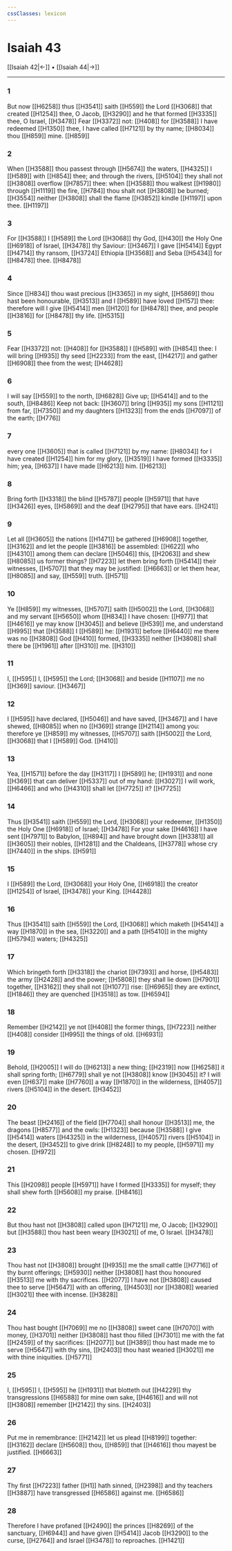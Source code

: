 ```yaml
---
cssClasses: lexicon
---
```

# Isaiah 43

[[Isaiah 42|←]] • [[Isaiah 44|→]]

---

### 1
But now [[H6258]] thus [[H3541]] saith [[H559]] the Lord [[H3068]] that created [[H1254]] thee, O Jacob, [[H3290]] and he that formed [[H3335]] thee, O Israel, [[H3478]] Fear [[H3372]] not: [[H408]] for [[H3588]] I have redeemed [[H1350]] thee, I have called [[H7121]] by thy name; [[H8034]] thou [[H859]] mine. [[H859]]

### 2
When [[H3588]] thou passest through [[H5674]] the waters, [[H4325]] I [[H589]] with [[H854]] thee; and through the rivers, [[H5104]] they shall not [[H3808]] overflow [[H7857]] thee: when [[H3588]] thou walkest [[H1980]] through [[H1119]] the fire, [[H784]] thou shalt not [[H3808]] be burned; [[H3554]] neither [[H3808]] shall the flame [[H3852]] kindle [[H1197]] upon thee. [[H1197]]

### 3
For [[H3588]] I [[H589]] the Lord [[H3068]] thy God, [[H430]] the Holy One [[H6918]] of Israel, [[H3478]] thy Saviour: [[H3467]] I gave [[H5414]] Egypt [[H4714]] thy ransom, [[H3724]] Ethiopia [[H3568]] and Seba [[H5434]] for [[H8478]] thee. [[H8478]]

### 4
Since [[H834]] thou wast precious [[H3365]] in my sight, [[H5869]] thou hast been honourable, [[H3513]] and I [[H589]] have loved [[H157]] thee: therefore will I give [[H5414]] men [[H120]] for [[H8478]] thee, and people [[H3816]] for [[H8478]] thy life. [[H5315]]

### 5
Fear [[H3372]] not: [[H408]] for [[H3588]] I [[H589]] with [[H854]] thee: I will bring [[H935]] thy seed [[H2233]] from the east, [[H4217]] and gather [[H6908]] thee from the west; [[H4628]]

### 6
I will say [[H559]] to the north, [[H6828]] Give up; [[H5414]] and to the south, [[H8486]] Keep not back: [[H3607]] bring [[H935]] my sons [[H1121]] from far, [[H7350]] and my daughters [[H1323]] from the ends [[H7097]] of the earth; [[H776]]

### 7
every one [[H3605]] that is called [[H7121]] by my name: [[H8034]] for I have created [[H1254]] him for my glory, [[H3519]] I have formed [[H3335]] him; yea, [[H637]] I have made [[H6213]] him. [[H6213]]

### 8
Bring forth [[H3318]] the blind [[H5787]] people [[H5971]] that have [[H3426]] eyes, [[H5869]] and the deaf [[H2795]] that have ears. [[H241]]

### 9
Let all [[H3605]] the nations [[H1471]] be gathered [[H6908]] together, [[H3162]] and let the people [[H3816]] be assembled: [[H622]] who [[H4310]] among them can declare [[H5046]] this, [[H2063]] and shew [[H8085]] us former things? [[H7223]] let them bring forth [[H5414]] their witnesses, [[H5707]] that they may be justified: [[H6663]] or let them hear, [[H8085]] and say, [[H559]] truth. [[H571]]

### 10
Ye [[H859]] my witnesses, [[H5707]] saith [[H5002]] the Lord, [[H3068]] and my servant [[H5650]] whom [[H834]] I have chosen: [[H977]] that [[H4616]] ye may know [[H3045]] and believe [[H539]] me, and understand [[H995]] that [[H3588]] I [[H589]] he: [[H1931]] before [[H6440]] me there was no [[H3808]] God [[H410]] formed, [[H3335]] neither [[H3808]] shall there be [[H1961]] after [[H310]] me. [[H310]]

### 11
I, [[H595]] I, [[H595]] the Lord; [[H3068]] and beside [[H1107]] me no [[H369]] saviour. [[H3467]]

### 12
I [[H595]] have declared, [[H5046]] and have saved, [[H3467]] and I have shewed, [[H8085]] when no [[H369]] strange [[H2114]] among you: therefore ye [[H859]] my witnesses, [[H5707]] saith [[H5002]] the Lord, [[H3068]] that I [[H589]] God. [[H410]]

### 13
Yea, [[H1571]] before the day [[H3117]] I [[H589]] he; [[H1931]] and none [[H369]] that can deliver [[H5337]] out of my hand: [[H3027]] I will work, [[H6466]] and who [[H4310]] shall let [[H7725]] it? [[H7725]]

### 14
Thus [[H3541]] saith [[H559]] the Lord, [[H3068]] your redeemer, [[H1350]] the Holy One [[H6918]] of Israel; [[H3478]] For your sake [[H4616]] I have sent [[H7971]] to Babylon, [[H894]] and have brought down [[H3381]] all [[H3605]] their nobles, [[H1281]] and the Chaldeans, [[H3778]] whose cry [[H7440]] in the ships. [[H591]]

### 15
I [[H589]] the Lord, [[H3068]] your Holy One, [[H6918]] the creator [[H1254]] of Israel, [[H3478]] your King. [[H4428]]

### 16
Thus [[H3541]] saith [[H559]] the Lord, [[H3068]] which maketh [[H5414]] a way [[H1870]] in the sea, [[H3220]] and a path [[H5410]] in the mighty [[H5794]] waters; [[H4325]]

### 17
Which bringeth forth [[H3318]] the chariot [[H7393]] and horse, [[H5483]] the army [[H2428]] and the power; [[H5808]] they shall lie down [[H7901]] together, [[H3162]] they shall not [[H1077]] rise: [[H6965]] they are extinct, [[H1846]] they are quenched [[H3518]] as tow. [[H6594]]

### 18
Remember [[H2142]] ye not [[H408]] the former things, [[H7223]] neither [[H408]] consider [[H995]] the things of old. [[H6931]]

### 19
Behold, [[H2005]] I will do [[H6213]] a new thing; [[H2319]] now [[H6258]] it shall spring forth; [[H6779]] shall ye not [[H3808]] know [[H3045]] it? I will even [[H637]] make [[H7760]] a way [[H1870]] in the wilderness, [[H4057]] rivers [[H5104]] in the desert. [[H3452]]

### 20
The beast [[H2416]] of the field [[H7704]] shall honour [[H3513]] me, the dragons [[H8577]] and the owls: [[H1323]] because [[H3588]] I give [[H5414]] waters [[H4325]] in the wilderness, [[H4057]] rivers [[H5104]] in the desert, [[H3452]] to give drink [[H8248]] to my people, [[H5971]] my chosen. [[H972]]

### 21
This [[H2098]] people [[H5971]] have I formed [[H3335]] for myself; they shall shew forth [[H5608]] my praise. [[H8416]]

### 22
But thou hast not [[H3808]] called upon [[H7121]] me, O Jacob; [[H3290]] but [[H3588]] thou hast been weary [[H3021]] of me, O Israel. [[H3478]]

### 23
Thou hast not [[H3808]] brought [[H935]] me the small cattle [[H7716]] of thy burnt offerings; [[H5930]] neither [[H3808]] hast thou honoured [[H3513]] me with thy sacrifices. [[H2077]] I have not [[H3808]] caused thee to serve [[H5647]] with an offering, [[H4503]] nor [[H3808]] wearied [[H3021]] thee with incense. [[H3828]]

### 24
Thou hast bought [[H7069]] me no [[H3808]] sweet cane [[H7070]] with money, [[H3701]] neither [[H3808]] hast thou filled [[H7301]] me with the fat [[H2459]] of thy sacrifices: [[H2077]] but [[H389]] thou hast made me to serve [[H5647]] with thy sins, [[H2403]] thou hast wearied [[H3021]] me with thine iniquities. [[H5771]]

### 25
I, [[H595]] I, [[H595]] he [[H1931]] that blotteth out [[H4229]] thy transgressions [[H6588]] for mine own sake, [[H4616]] and will not [[H3808]] remember [[H2142]] thy sins. [[H2403]]

### 26
Put me in remembrance: [[H2142]] let us plead [[H8199]] together: [[H3162]] declare [[H5608]] thou, [[H859]] that [[H4616]] thou mayest be justified. [[H6663]]

### 27
Thy first [[H7223]] father [[H1]] hath sinned, [[H2398]] and thy teachers [[H3887]] have transgressed [[H6586]] against me. [[H6586]]

### 28
Therefore I have profaned [[H2490]] the princes [[H8269]] of the sanctuary, [[H6944]] and have given [[H5414]] Jacob [[H3290]] to the curse, [[H2764]] and Israel [[H3478]] to reproaches. [[H1421]]